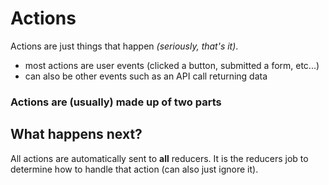 # Actions

Actions are just things that happen *(seriously, that's it)*.
- most actions are user events (clicked a button, submitted a form, etc...)
- can also be other events such as an API call returning data

### Actions are (usually) made up of two parts




## What happens next?

All actions are automatically sent to **all** reducers. It is the reducers job to determine how to handle that action
(can also just ignore it).
